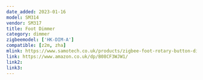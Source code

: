 ```yaml
---
date_added: 2023-01-16
model: SM314
vendor: SM317
title: Foot Dimmer
category: dimmer
zigbeemodel: ['HK-DIM-A']
compatible: [z2m, zha]
mlink: https://www.samotech.co.uk/products/zigbee-foot-rotary-button-dimmer/
link: https://www.amazon.co.uk/dp/B08CF3WJW1/
link2: 
link3: 
---
```

